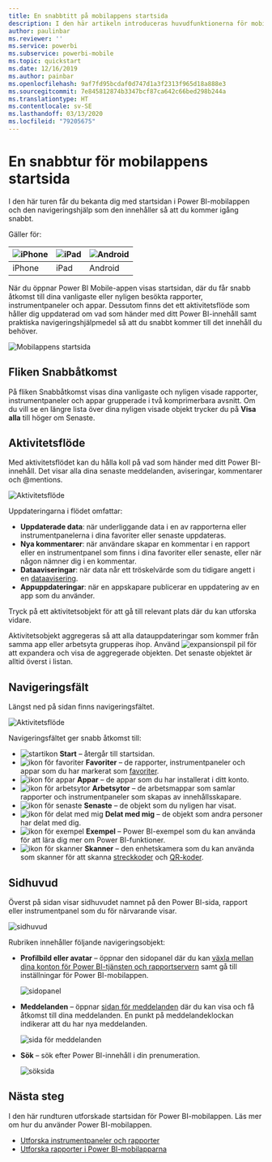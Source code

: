 ```yaml
---
title: En snabbtitt på mobilappens startsida
description: I den här artikeln introduceras huvudfunktionerna för mobilappens startsida.
author: paulinbar
ms.reviewer: ''
ms.service: powerbi
ms.subservice: powerbi-mobile
ms.topic: quickstart
ms.date: 12/16/2019
ms.author: painbar
ms.openlocfilehash: 9af7fd95bcdaf0d747d1a3f2313f965d18a888e3
ms.sourcegitcommit: 7e845812874b3347bcf87ca642c66bed298b244a
ms.translationtype: HT
ms.contentlocale: sv-SE
ms.lasthandoff: 03/13/2020
ms.locfileid: "79205675"
---
```

# <a name="a-quick-tour-of-the-mobile-app-home-page"></a>En snabbtur för mobilappens startsida
I den här turen får du bekanta dig med startsidan i Power BI-mobilappen och den navigeringshjälp som den innehåller så att du kommer igång snabbt.

Gäller för:

| ![iPhone](./media/mobile-apps-quickstart-view-dashboard-report/iphone-logo-30-px.png) | ![iPad](./media/mobile-apps-quickstart-view-dashboard-report/ipad-logo-30-px.png) | ![Android](./media/mobile-apps-quickstart-view-dashboard-report/android-logo-30-px.png) |
|:--- |:--- |:--- |
| iPhone | iPad | Android | 

När du öppnar Power BI Mobile-appen visas startsidan, där du får snabb åtkomst till dina vanligaste eller nyligen besökta rapporter, instrumentpaneler och appar. Dessutom finns det ett aktivitetsflöde som håller dig uppdaterad om vad som händer med ditt Power BI-innehåll samt praktiska navigeringshjälpmedel så att du snabbt kommer till det innehåll du behöver.

![Mobilappens startsida](./media/mobile-apps-home-page/powerbi-mobile-app-home.png)
 
## <a name="quick-access-tab"></a>Fliken Snabbåtkomst

På fliken Snabbåtkomst visas dina vanligaste och nyligen visade rapporter, instrumentpaneler och appar grupperade i två komprimerbara avsnitt. Om du vill se en längre lista över dina nyligen visade objekt trycker du på **Visa alla** till höger om Senaste. 

## <a name="activity-feed"></a>Aktivitetsflöde

Med aktivitetsflödet kan du hålla koll på vad som händer med ditt Power BI-innehåll. Det visar alla dina senaste meddelanden, aviseringar, kommentarer och @mentions.

![Aktivitetsflöde](./media/mobile-apps-home-page/powerbi-mobile-app-activity.png)

Uppdateringarna i flödet omfattar:
* **Uppdaterade data**: när underliggande data i en av rapporterna eller instrumentpanelerna i dina favoriter eller senaste uppdateras.
* **Nya kommentarer**: när användare skapar en kommentar i en rapport eller en instrumentpanel som finns i dina favoriter eller senaste, eller när någon nämner dig i en kommentar.
* **Dataaviseringar**: när data når ett tröskelvärde som du tidigare angett i en [dataavisering](../../mobile-set-data-alerts-in-the-mobile-apps.md).
* **Appuppdateringar**: när en appskapare publicerar en uppdatering av en app som du använder.

 Tryck på ett aktivitetsobjekt för att gå till relevant plats där du kan utforska vidare.

Aktivitetsobjekt aggregeras så att alla datauppdateringar som kommer från samma app eller arbetsyta grupperas ihop. Använd ![expansionspil](./media/mobile-apps-home-page/powerbi-mobile-app-expand-arrow.png) pil för att expandera och visa de aggregerade objekten. Det senaste objektet är alltid överst i listan.

## <a name="navigation-bar"></a>Navigeringsfält

Längst ned på sidan finns navigeringsfältet.

![Aktivitetsflöde](./media/mobile-apps-home-page/powerbi-mobile-app-navbar.png)

Navigeringsfältet ger snabb åtkomst till:

* ![startikon](./media/mobile-apps-home-page/powerbi-mobile-app-home-icon.png) **Start** – återgår till startsidan.
* ![ikon för favoriter](./media/mobile-apps-home-page/powerbi-mobile-app-favorites-icon.png) **Favoriter** – de rapporter, instrumentpaneler och appar som du har markerat som [favoriter](../../mobile-apps-favorites.md).
* ![ikon för appar](./media/mobile-apps-home-page/powerbi-mobile-app-apps-icon.png) **Appar** – de appar som du har installerat i ditt konto.
* ![ikon för arbetsytor](./media/mobile-apps-home-page/powerbi-mobile-app-workspaces-icon.png) **Arbetsytor** – de arbetsmappar som samlar rapporter och instrumentpaneler som skapas av innehållsskapare.
* ![ikon för senaste](./media/mobile-apps-home-page/powerbi-mobile-app-recents-icon.png) **Senaste** – de objekt som du nyligen har visat.
* ![ikon för delat med mig](./media/mobile-apps-home-page/powerbi-mobile-app-shared-with-me-icon.png) **Delat med mig** – de objekt som andra personer har delat med dig.
* ![ikon för exempel](./media/mobile-apps-home-page/powerbi-mobile-app-samples-icon.png) **Exempel** – Power BI-exempel som du kan använda för att lära dig mer om Power BI-funktioner.
* ![ikon för skanner](./media/mobile-apps-home-page/powerbi-mobile-app-scanner-icon.png) **Skanner** – den enhetskamera som du kan använda som skanner för att skanna [streckkoder](../../mobile-apps-scan-barcode-iphone.md) och [QR-koder](../../mobile-apps-qr-code.md).

## <a name="header"></a>Sidhuvud

Överst på sidan visar sidhuvudet namnet på den Power BI-sida, rapport eller instrumentpanel som du för närvarande visar.

![sidhuvud](./media/mobile-apps-home-page/powerbi-mobile-app-header.png)

Rubriken innehåller följande navigeringsobjekt:
* **Profilbild eller avatar** – öppnar den sidopanel där du kan [växla mellan dina konton för Power BI-tjänsten och rapportservern](../../mobile-app-ssrs-kpis-mobile-on-premises-reports.md) samt gå till inställningar för Power BI-mobilappen.

    ![sidopanel](./media/mobile-apps-home-page/powerbi-mobile-app-side-panel.png)

* **Meddelanden** – öppnar [sidan för meddelanden](../../mobile-apps-notification-center.md) där du kan visa och få åtkomst till dina meddelanden. En punkt på meddelandeklockan indikerar att du har nya meddelanden.

    ![sida för meddelanden](./media/mobile-apps-home-page/powerbi-mobile-app-notifications-page.png)

* **Sök** – sök efter Power BI-innehåll i din prenumeration.

    ![söksida](./media/mobile-apps-home-page/powerbi-mobile-app-search-page.png)

## <a name="next-steps"></a>Nästa steg
I den här rundturen utforskade startsidan för Power BI-mobilappen. Läs mer om hur du använder Power BI-mobilappen. 
* [Utforska instrumentpaneler och rapporter](../../mobile-apps-quickstart-view-dashboard-report.md)
* [Utforska rapporter i Power BI-mobilapparna](../../mobile-reports-in-the-mobile-apps.md)
